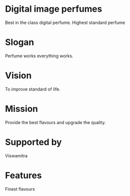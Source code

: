 # Digital image perfumes
Best in the class digital perfume. Highest standard 
perfume 
# Slogan
Perfume works everything works.
# Vision
To improve standard of life.
# Mission
Provide the best flavours and upgrade the quality.
# Supported by
Viswamitra 
# Features
Finest flavours
